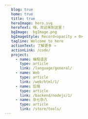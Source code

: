 ```yaml
---
   blog: true
   home: true
   title: true
   heroImage: hero.svg
   heroText: 嗨，欢迎来到这里！
   bgImage:  bgImage.png
   bgImageStyle: Record<opacity = 0>
   tagline: Welcome to here
   actionText: 了解更多 →
   actionLink: /code/
   project:
     - name: 编程语言
       type: article
       link: /language/general/
     - name: Web
       type: article
       link: /web/html/1/
     - name: 后端
       type: article
       link: /backend/nodejs/1/
     - name: 杂七杂八
       type: article
       link: /store/tools/
---
```


